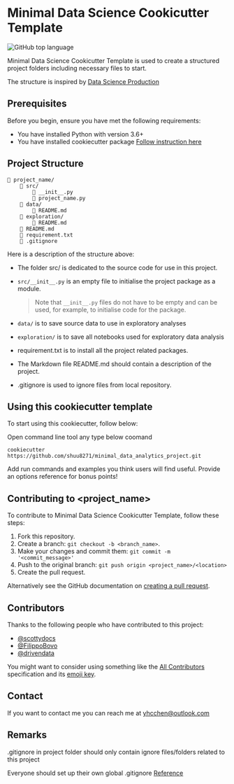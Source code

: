 # Minimal Data Science Cookicutter Template

<!--- These are examples. See https://shields.io for others or to customize this set of shields. You might want to include dependencies, project status and licence info here --->
![GitHub top language](https://img.shields.io/github/languages/top/shuu8271/minimal_data_analytics_project?style=plastic)

Minimal Data Science Cookicutter Template is used to create a structured project folders including necessary files to start.

The structure is inspired by [Data Science Production](https://github.com/FilippoBovo/production-data-science/tree/master/tutorial/a-setup)

## Prerequisites

Before you begin, ensure you have met the following requirements:
<!--- These are just example requirements. Add, duplicate or remove as required --->
* You have installed Python with version 3.6+
* You have installed cookiecutter package [Follow instruction here](https://cookiecutter.readthedocs.io/en/latest/installation.html)

## Project Structure
```
📁 project_name/
    📁 src/
        📄 __init__.py
        📄 project_name.py
    📁 data/
        📄 README.md
    📁 exploration/
        📄 README.md
    📄 README.md
    📄 requirement.txt
    📄 .gitignore
```
Here is a description of the structure above:

* The folder src/ is dedicated to the source code for use in this project.

* `src/__init__.py` is an empty file to initialise the project package as a module.

    > Note that `__init__.py` files do not have to be empty and can be used, for example, to initialise code for the package.

* `data/` is to save source data to use in exploratory analyses

* `exploration/` is to save all notebooks used for exploratory data analysis

* requirement.txt is to install all the project related packages.

* The Markdown file README.md should contain a description of the project.

* .gitignore is used to ignore files from local repository.


## Using this cookiecutter template

To start using this cookiecutter,  follow below:

Open command line tool any type below coomand
```
cookiecutter https://github.com/shuu8271/minimal_data_analytics_project.git
```

Add run commands and examples you think users will find useful. Provide an options reference for bonus points!

## Contributing to <project_name>
<!--- If your README is long or you have some specific process or steps you want contributors to follow, consider creating a separate CONTRIBUTING.md file--->
To contribute to Minimal Data Science Cookicutter Template, follow these steps:

1. Fork this repository.
2. Create a branch: `git checkout -b <branch_name>`.
3. Make your changes and commit them: `git commit -m '<commit_message>'`
4. Push to the original branch: `git push origin <project_name>/<location>`
5. Create the pull request.

Alternatively see the GitHub documentation on [creating a pull request](https://help.github.com/en/github/collaborating-with-issues-and-pull-requests/creating-a-pull-request).

## Contributors

Thanks to the following people who have contributed to this project:

* [@scottydocs](https://github.com/scottydocs)
* [@FilippoBovo](https://github.com/FilippoBovo/production-data-science/)
* [@drivendata](https://drivendata.github.io/cookiecutter-data-science/)

You might want to consider using something like the [All Contributors](https://github.com/all-contributors/all-contributors) specification and its [emoji key](https://allcontributors.org/docs/en/emoji-key).

## Contact

If you want to contact me you can reach me at yhcchen@outlook.com


## Remarks

.gitignore in project folder should only contain ignore files/folders related to this project

Everyone should set up their own global .gitignore
[Reference](https://sebastiandedeyne.com/setting-up-a-global-gitignore-file/)
